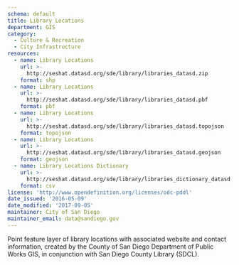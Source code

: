 ```yaml
---
schema: default
title: Library Locations
department: GIS
category:
  - Culture & Recreation
  - City Infrastructure
resources:
  - name: Library Locations
    url: >-
      http://seshat.datasd.org/sde/library/libraries_datasd.zip
    format: shp
  - name: Library Locations
    url: >-
      http://seshat.datasd.org/sde/library/libraries_datasd.pbf
    format: pbf
  - name: Library Locations
    url: >-
      http://seshat.datasd.org/sde/library/libraries_datasd.topojson
    format: topojson
  - name: Library Locations
    url: >-
      http://seshat.datasd.org/sde/library/libraries_datasd.geojson
    format: geojson
  - name: Library Locations Dictionary
    url: >-
      http://seshat.datasd.org/sde/library/libraries_dictionary_datasd.csv
    format: csv
license: 'http://www.opendefinition.org/licenses/odc-pddl'
date_issued: '2016-05-09'
date_modified: '2017-09-05'
maintainer: City of San Diego
maintainer_email: data@sandiego.gov
---
```

Point feature layer of library locations with associated website and contact
information, created by the County of San Diego Department of Public Works
GIS, in conjunction with San Diego County Library (SDCL).
